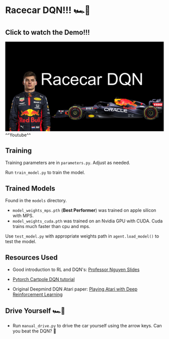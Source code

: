 # Racecar DQN!!! 🏎️💨


## Click to watch the Demo!!!
[![alt text](https://raw.githubusercontent.com/sidlakkoju/Racecar-DQN/main/test_files/thumbnail.jpg)](https://www.youtube.com/watch?v=z0XigG7Qflo)
^^Youtube^^

## Training

Training parameters are in `parameters.py`. Adjust as needed.

Run `train_model.py` to train the model.


## Trained Models

Found in the `models` directory. 
- `model_weights_mps.pth` (**Best Performer**) was trained on apple silicon with MPS. 
- `model_weights_cuda.pth` was trained on an Nvidia GPU with CUDA. Cuda trains much faster than cpu and mps.

Use `test_model.py` with appropriate weights path in `agent.load_model()` to test the model.



## Resources Used
- Good introduction to RL and DQN's: [Professor Nguyen Slides](https://docs.google.com/presentation/d/1QgRoOgJw7rv9_xBMv9nscA57Pv8pOysDDSerHF7P7Nk/edit#slide=id.ga283940d24_0_188)

- [Pytorch Cartpole DQN tutorial](https://pytorch.org/tutorials/intermediate/reinforcement_q_learning.html)

- Original Deepmind DQN Atari paper: [Playing Atari with Deep Reinforcement Learning](https://www.cs.toronto.edu/~vmnih/docs/dqn.pdf)


## Drive Yourself 🏎️💨

- Run `manual_drive.py` to drive the car yourself using the arrow keys. Can you beat the DQN? 🤔
